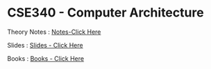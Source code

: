 # CSE340 - Computer Architecture


Theory Notes : [Notes-Click Here](https://drive.google.com/drive/folders/1EB_Bxj_HDYWbOcy-hH5_mUS0-AuY3gi8?usp=sharing)

Slides : [Slides - Click Here](https://drive.google.com/drive/folders/1Icd85tMMPJZD-2hF9qsMvBEBzyARt7CG?usp=sharing)

Books : [Books - Click Here](https://drive.google.com/drive/folders/1kR6FivnYXKqPRstHdbVIBzz6y7YLMR3t?usp=sharing)

